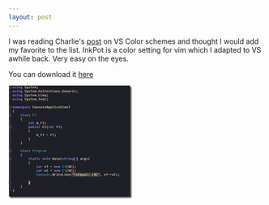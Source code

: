 ```yaml
---
layout: post
---
```

I was reading Charlie's [post](http://blogs.msdn.com/charlie/archive/2008/05/26/ide-color-schemes-for-the-vs-editor.aspx) on VS Color schemes and thought I would add my favorite to the list. InkPot is a color setting for vim which I adapted to VS awhile back. Very easy on the eyes.

You can download it [here](http://rantpack.org/documents/inkpot.vssettings)

![Inkpot](/images/posts/inkpot.png)

